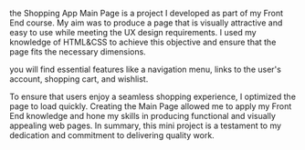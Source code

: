 the Shopping App Main Page is a project I developed as part of my Front End course. My aim was to produce a page that is visually attractive and easy to use while meeting the UX design requirements. I used my knowledge of HTML&CSS to achieve this objective and ensure that the page fits the necessary dimensions.

you will find essential features like a navigation menu, links to the user's account, shopping cart, and wishlist.

To ensure that users enjoy a seamless shopping experience, I optimized the page to load quickly. Creating the Main Page allowed me to apply my Front End knowledge and hone my skills in producing functional and visually appealing web pages. In summary, this mini project is a testament to my dedication and commitment to delivering quality work.
